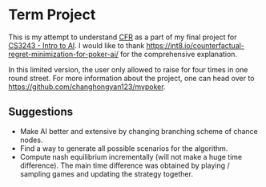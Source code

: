 # Term Project
This is my attempt to understand [CFR](https://poker.cs.ualberta.ca/publications/NIPS07-cfr.pdf) as a part of my final project for [CS3243 - Intro to AI](https://nusmods.com/modules/CS3243/introduction-to-artificial-intelligence). I would like to thank <https://int8.io/counterfactual-regret-minimization-for-poker-ai/> for the comprehensive explanation.  

In this limited version, the user only allowed to raise for four times in one round street. For more information about the project, one can head over to <https://github.com/changhongyan123/mypoker>.  

## Suggestions

- Make AI better and extensive by changing branching scheme of chance nodes.
- Find a way to generate all possible scenarios for the algorithm.
- Compute nash equilibrium incrementally (will not make a huge time difference). The main time difference was obtained by playing / sampling games and updating the strategy together.
